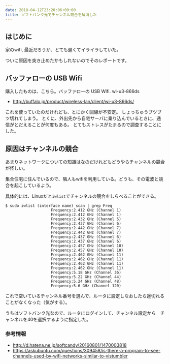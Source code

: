 ```yaml
---
date: 2018-04-12T23:20:06+09:00
title: ソフトバンク光でチャンネル競合を解消した
---
```


## はじめに
家のwifi, 最近だろうか、とても遅くてイライラしていた。

ついに原因を突き止めたかもしれないのでそのレポートです。

## バッファローの USB Wifi
購入したものは、こちら。バッファローの USB Wifi. wi-u3-866ds

- http://buffalo.jp/product/wireless-lan/client/wi-u3-866ds/

これを使っていたのだけれども、とにかく回線が不安定。
しょっちゅうブツブツ切れてしまう。
とくに、外出先から自宅サーバに乗り込んでいるときに、通信がとだえることが何度もある。
とてもストレスがたまるので調査することにした。

## 原因はチャンネルの競合
あまりネットワークについての知識はなのだけれどもどうやらチャンネルの競合が怪しい。

集合住宅に住んでいるので、隣人もwifiを利用している。どうも、その電波と競合を起こしているよう。

具体的には、Linuxだと`iwlist`でチャンネルの競合をしらべることができる。

```
$ sudo iwlist (interface name) scan | grep Freq
                    Frequency:2.412 GHz (Channel 1)
                    Frequency:2.412 GHz (Channel 1)
                    Frequency:2.432 GHz (Channel 5)
                    Frequency:2.437 GHz (Channel 6)
                    Frequency:2.442 GHz (Channel 7)
                    Frequency:2.442 GHz (Channel 7)
                    Frequency:2.437 GHz (Channel 6)
                    Frequency:2.437 GHz (Channel 6)
                    Frequency:2.457 GHz (Channel 10)
                    Frequency:2.457 GHz (Channel 10)
                    Frequency:2.462 GHz (Channel 11)
                    Frequency:2.462 GHz (Channel 11)
                    Frequency:2.462 GHz (Channel 11)
                    Frequency:2.462 GHz (Channel 11)
                    Frequency:5.18 GHz (Channel 36)
                    Frequency:5.22 GHz (Channel 44)
                    Frequency:5.24 GHz (Channel 48)
                    Frequency:5.6 GHz (Channel 120)
```

これで空いているチャンネル番号を選んで、ルータに設定しなおしたら途切れることがなくなった（気がする）。

うちはソフトバンク光なので、ルータにログインして、チャンネル設定から　チャンネルを40を選択するように指定した。


### 参考情報
- http://d.hatena.ne.jp/softcandy/20160801/1470003818
- https://askubuntu.com/questions/309458/is-there-a-program-to-see-channels-used-by-wifi-networks-similar-to-vistumbler
